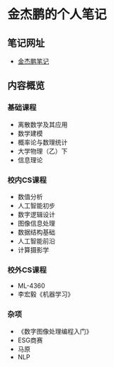 # 金杰鹏的个人笔记

## 笔记网址

- [金杰鹏笔记](https://note.jiepeng.tech/)

## 内容概览

### 基础课程

- 离散数学及其应用
- 数学建模
- 概率论与数理统计
- 大学物理（乙）下
- 信息理论

### 校内CS课程

- 数值分析
- 人工智能初步
- 数字逻辑设计
- 图像信息处理
- 数据结构基础
- 人工智能前沿
- 计算摄影学

### 校外CS课程

- ML-4360
- 李宏毅《机器学习》

### 杂项

- 《数字图像处理编程入门》
- ESG商赛
- 马原
- NLP
